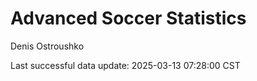 # Advanced Soccer Statistics
Denis Ostroushko

<!-- gfm -->

Last successful data update: 2025-03-13 07:28:00 CST
